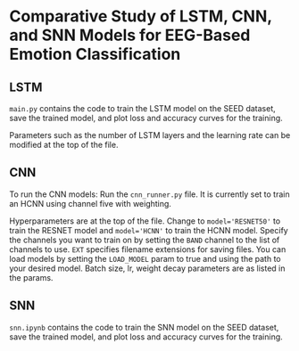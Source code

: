 # Comparative Study of LSTM, CNN, and SNN Models for EEG-Based Emotion Classification

## LSTM
`main.py` contains the code to train the LSTM model on the SEED dataset, save the trained model, and plot loss and accuracy curves for the training.

Parameters such as the number of LSTM layers and the learning rate can be modified at the top of the file.

## CNN
To run the CNN models:
Run the `cnn_runner.py` file.
It is currently set to train an HCNN using channel five with weighting.

Hyperparameters are at the top of the file. Change to `model='RESNET50'` to train the RESNET model and `model='HCNN'` to train the HCNN model.
Specify the channels you want to train on by setting the `BAND` channel to the list of channels to use.
`EXT` specifies filename extensions for saving files.
You can load models by setting the `LOAD_MODEL` param to true and using the path to your desired model.
Batch size, lr, weight decay parameters are as listed in the params.

## SNN
`snn.ipynb` contains the code to train the SNN model on the SEED dataset, save the trained model, and plot loss and accuracy curves for the training.
